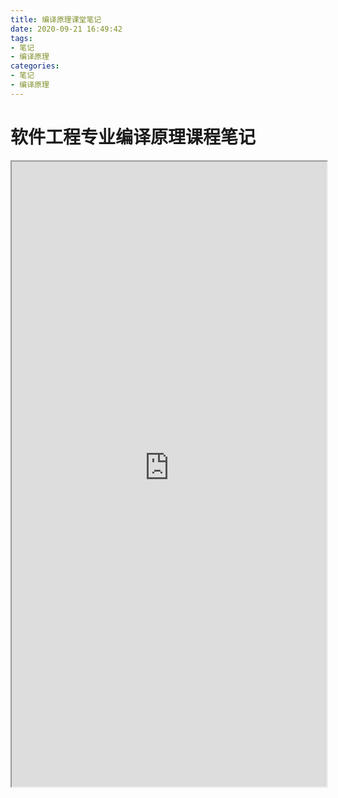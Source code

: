 ```yaml
---
title: 编译原理课堂笔记
date: 2020-09-21 16:49:42
tags:
- 笔记
- 编译原理
categories:
- 笔记
- 编译原理
---
```

# 软件工程专业编译原理课程笔记
<!-- more -->
<iframe src="http://qh04sczlg.hd-bkt.clouddn.com/%E7%BC%96%E8%AF%91%E5%8E%9F%E7%90%86.pdf" width="100%" height="1000px"></iframe>